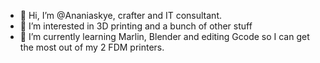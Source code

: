 - 👋 Hi, I’m @Ananiaskye, crafter and IT consultant.
- 👀 I’m interested in 3D printing and a bunch of other stuff
- 🌱 I’m currently learning Marlin, Blender and editing Gcode so I can get the most out of my 2 FDM printers.
<!--- 
- 💞️ I’m looking to collaborate on ...
- 📫 How to reach me ...


Ananiaskye/Ananiaskye is a ✨ special ✨ repository because its `README.md` (this file) appears on your GitHub profile.
You can click the Preview link to take a look at your changes.
--->
